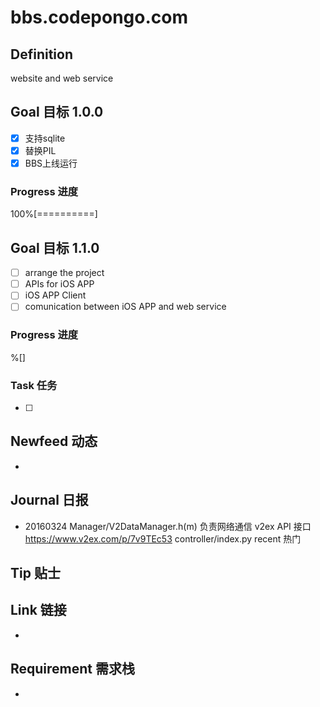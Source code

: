 bbs.codepongo.com
======================
## Definition ##
website and web service

## Goal 目标 1.0.0 ##
* [x] 支持sqlite
* [x] 替换PIL
* [x] BBS上线运行
### Progress 进度 ###
100%[==========]


## Goal 目标 1.1.0 ##
* [ ] arrange the project
* [ ] APIs for iOS APP  
* [ ] iOS APP Client
* [ ] comunication between iOS APP and web service

### Progress 进度 ###
  %[]

### Task 任务 ###
* [ ] 


## Newfeed 动态 ##
* 

## Journal 日报 ##
* 20160324 
Manager/V2DataManager.h(m) 
负责网络通信 v2ex API 接口 https://www.v2ex.com/p/7v9TEc53
controller/index.py recent 热门
## Tip 贴士 ##


## Link 链接 ##
* 

## Requirement 需求栈 ##
* 

